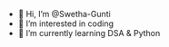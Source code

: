 - 👋 Hi, I’m @Swetha-Gunti
- 👀 I’m interested in coding
- 🌱 I’m currently learning DSA & Python


<!---
Swetha-Gunti/Swetha-Gunti is a ✨ special ✨ repository because its `README.md` (this file) appears on your GitHub profile.
You can click the Preview link to take a look at your changes.
--->
